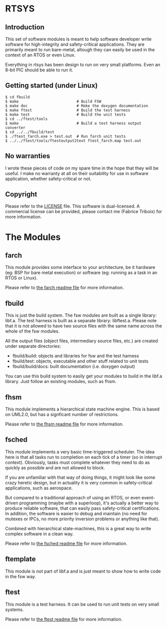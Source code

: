 RTSYS
=====


Introduction
------------

This set of software modules is meant to help software developer write
software for high-integrity and safety-critical applications.
They are primarily meant to run bare-metal, altough they can easily be
used in the context of an RTOS or even Linux.

Everything in rtsys has been design to run on very small platforms.
Even an 8-bit PIC should be able to run it.


Getting started (under Linux)
-----------------------------

    $ cd fbuild
    $ make                          # Build FSW
    $ make doc                      # Make the doxygen documentation
    $ make ftest                    # Build the test harness
    $ make test                     # Build the unit tests
    $ cd ../ftest/tools
    $ make                          # Build a test harness output converter
    $ cd ../../fbuild/test
    $ ./ftest_farch.exe > test.out  # Run farch unit tests
    $ ../../ftest/tools/ftestoutput2text ftest_farch.map test.out


No warranties
-------------

I wrote these pieces of code on my spare time in the hope that they
will be useful. I make no warranty at all on their suitability for use
in software application, whether safety-critical or not.


Copyright
---------

Please refer to the [LICENSE](LICENSE) file.
This software is dual-licensed. A commercial license can be provided,
please contact me (Fabrice Triboix) for more information.


The Modules
===========


farch
-----

This module provides some interface to your architecture, be it
hardware (eg: BSP for bare metal execution) or software (eg: running
as a task in an RTOS or Linux).

Please refer to [the farch readme file](farch/README.md) for more
information.


fbuild
------

This is just the build system.
The fsw modules are built as a single library: libf.a. The test
harness is built as a separate library: libftest.a.
Please note that it is not allowed to have two source files with the
same name across the whole of the fsw modules.

All the output files (object files, intermediary source files, etc.)
are created under separate directories:
 - fbuild/build: objects and libraries for fsw and the test harness
 - fbuild/test: objects, executable and other stuff related to unit
   tests
 - fbuild/build/docs: built documentation (i.e. doxygen output)

You can use this build system to easily get your modules to build in
the libf.a library. Just follow an existing modules, such as fhsm.


fhsm
----

This module implements a hierarchical state machine engine. This is
based on UML2.0, but has a signficant number of restrictions.

Please refer to [the fhsm readme file](fhsm/README.md) for more
information.


fsched
------

This module implements a very basic time-triggered scheduler.
The idea here is that all tasks run to completion on each tick of a
timer (so in interrupt context). Obviously, tasks must complete
whatever they need to do as quickly as possible and are not allowed to
block.

If you are unfamiliar with that way of doing things, it might look
like some crazy heretic design, but in actuality it is very common in
safety-critical applications, such as aerospace.

But compared to a traditional approach of using an RTOS, or even
event-driven programming (maybe with a superloop), it's actually
a better way to produce reliable software, that can easily pass
safety-critical certifications. In addition, the software is easier
to debug and maintain (no need for mutexes or IPCs, no more priority
inversion problems or anything like that).

Combined with hierarchical state-machines, this is a great way to
write complex software in a clean way.

Please refer to [the fsched readme file](fsched/README.md) for more
information.


ftemplate
---------

This module is not part of libf.a and is just meant to show how to
write code in the fsw way.


ftest
-----

This module is a test harness. It can be used to run unit tests on
very small systems.

Please refer to [the ftest readme file](ftest/README.md) for more
information.

